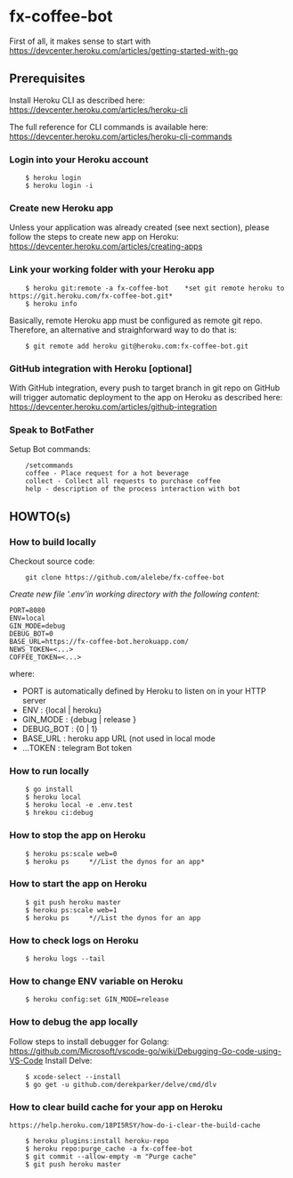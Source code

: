 # fx-coffee-bot

First of all, it makes sense to start with https://devcenter.heroku.com/articles/getting-started-with-go


## Prerequisites

Install Heroku CLI as described here:
    https://devcenter.heroku.com/articles/heroku-cli

The full reference for CLI commands is available here:
    https://devcenter.heroku.com/articles/heroku-cli-commands

### Login into your Heroku account
```
	$ heroku login
	$ heroku login -i
```

### Create new Heroku app

Unless your application was already created (see next section), please follow the steps to create new app on Heroku:
    https://devcenter.heroku.com/articles/creating-apps

### Link your working folder with your Heroku app
```
    $ heroku git:remote -a fx-coffee-bot	*set git remote heroku to https://git.heroku.com/fx-coffee-bot.git*
    $ heroku info
```
Basically, remote Heroku app must be configured as remote git repo. Therefore, an alternative and straighforward way to do that is:
```
    $ git remote add heroku git@heroku.com:fx-coffee-bot.git
```

### GitHub integration with Heroku [optional]

With GitHub integration, every push to target branch in git repo on GitHub will trigger automatic deployment to the app on Heroku as described here:
    https://devcenter.heroku.com/articles/github-integration


### Speak to BotFather
Setup Bot commands:
```
	/setcommands
	coffee - Place request for a hot beverage
	collect - Collect all requests to purchase coffee
	help - description of the process interaction with bot
```

## HOWTO(s)

### How to build locally
Checkout source code:
```
	git clone https://github.com/alelebe/fx-coffee-bot
```

*Create new file '.env'in working directory with the following content:*
```property file
PORT=8080
ENV=local
GIN_MODE=debug
DEBUG_BOT=0
BASE_URL=https://fx-coffee-bot.herokuapp.com/
NEWS_TOKEN=<...>
COFFEE_TOKEN=<...>
```
where:
 - PORT is automatically defined by Heroku to listen on in your HTTP server
 - ENV : {local | heroku}
 - GIN_MODE : {debug | release }
 - DEBUG_BOT : {0 | 1}
 - BASE_URL : heroku app URL (not used in local mode
 - ...TOKEN : telegram Bot token
 

### How to run locally
```
	$ go install
	$ heroku local
	$ heroku local -e .env.test
	$ hrekou ci:debug
```

### How to stop the app on Heroku
```
	$ heroku ps:scale web=0
	$ heroku ps 	*//List the dynos for an app*
```

### How to start the app on Heroku
```
	$ git push heroku master
	$ heroku ps:scale web=1
	$ heroku ps 	*//List the dynos for an app
```

### How to check logs on Heroku
```
	$ heroku logs --tail
```

### How to change ENV variable on Heroku
```
	$ heroku config:set GIN_MODE=release
```

### How to debug the app locally
Follow steps to install debugger for Golang:
	https://github.com/Microsoft/vscode-go/wiki/Debugging-Go-code-using-VS-Code
Install Delve:
```
	$ xcode-select --install
	$ go get -u github.com/derekparker/delve/cmd/dlv
```

### How to clear build cache for your app on Heroku
	https://help.heroku.com/18PI5RSY/how-do-i-clear-the-build-cache
```
	$ heroku plugins:install heroku-repo
	$ heroku repo:purge_cache -a fx-coffee-bot
	$ git commit --allow-empty -m "Purge cache"
	$ git push heroku master
```
